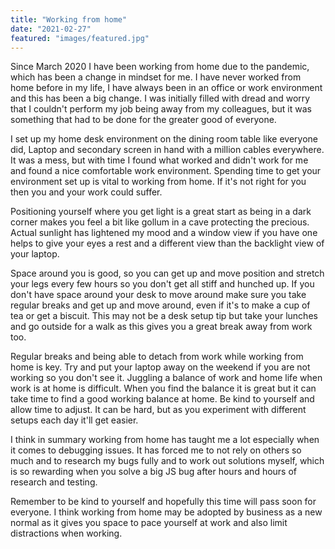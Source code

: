 ```yaml
---
title: "Working from home"
date: "2021-02-27"
featured: "images/featured.jpg"
---
```


Since March 2020 I have been working from home due to the pandemic, which has been a change in mindset for me. I have never worked from home before in my life, I have always been in an office or work environment and this has been a big change. I was initially filled with dread and worry that I couldn't perform my job being away from my colleagues, but it was something that had to be done for the greater good of everyone. 

I set up my home desk environment on the dining room table like everyone did, Laptop and secondary screen in hand with a million cables everywhere. It was a mess, but with time I found what worked and didn't work for me and found a nice comfortable work environment. Spending time to get your environment set up is vital to working from home. If it's not right for you then you and your work could suffer.

Positioning yourself where you get light is a great start as being in a dark corner makes you feel a bit like gollum in a cave protecting the precious. Actual sunlight has lightened my mood and a window view if you have one helps to give your eyes a rest and a different view than the backlight view of your laptop. 

Space around you is good, so you can get up and move position and stretch your legs every few hours so you don't get all stiff and hunched up. If you don't have space around your desk to move around make sure you take regular breaks and get up and move around, even if it's to make a cup of tea or get a biscuit. This may not be a desk setup tip but take your lunches and go outside for a walk as this gives you a great break away from work too.

Regular breaks and being able to detach from work while working from home is key. Try and put your laptop away on the weekend if you are not working so you don't see it. Juggling a balance of work and home life when work is at home is difficult. When you find the balance it is great but it can take time to find a good working balance at home. Be kind to yourself and allow time to adjust. It can be hard, but as you experiment with different setups each day it'll get easier.

I think in summary working from home has taught me a lot especially when it comes to debugging issues. It has forced me to not rely on others so much and to research my bugs fully and to work out solutions myself, which is so rewarding when you solve a big JS bug after hours and hours of research and testing. 

Remember to be kind to yourself and hopefully this time will pass soon for everyone. I think working from home may be adopted by business as a new normal as it gives you space to pace yourself at work and also limit distractions when working.
